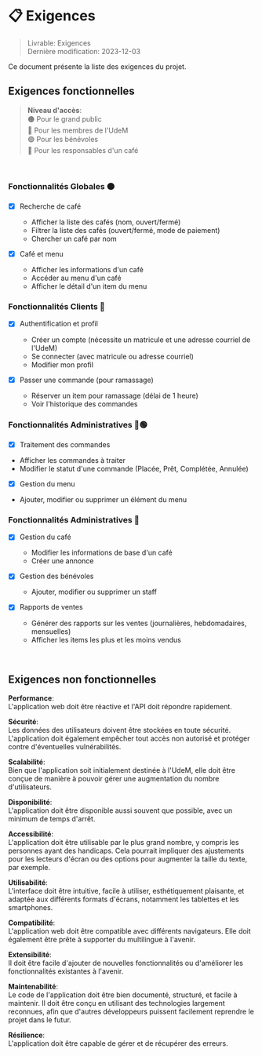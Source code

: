 # 📋 Exigences

> Livrable: Exigences  
> Dernière modification: 2023-12-03

Ce document présente la liste des exigences du projet.

## Exigences fonctionnelles
> **Niveau d'accès**:  
> 🟠 Pour le grand public  
> 🔵 Pour les membres de l'UdeM    
> 🟢 Pour les bénévoles  
> 🔴 Pour les responsables d'un café  
<br>

### Fonctionnalités Globales 🟠

- [x] Recherche de café
  - Afficher la liste des cafés (nom, ouvert/fermé)
  - Filtrer la liste des cafés (ouvert/fermé, mode de paiement)
  - Chercher un café par nom

- [x] Café et menu
  - Afficher les informations d'un café
  - Accéder au menu d'un café
  - Afficher le détail d'un item du menu

### Fonctionnalités Clients 🔵

- [x] Authentification et profil
  - Créer un compte (nécessite un matricule et une adresse courriel de l'UdeM)
  - Se connecter (avec matricule ou adresse courriel)
  - Modifier mon profil

- [x] Passer une commande (pour ramassage)
  - Réserver un item pour ramassage (délai de 1 heure)
  - Voir l'historique des commandes

### Fonctionnalités Administratives 🔴🟢

- [x]  Traitement des commandes
  - Afficher les commandes à traiter
  - Modifier le statut d'une commande (Placée, Prêt, Complétée, Annulée)

- [x]  Gestion du menu
  - Ajouter, modifier ou supprimer un élément du menu

### Fonctionnalités Administratives 🔴

- [x] Gestion du café
  - Modifier les informations de base d'un café
  - Créer une annonce

- [x] Gestion des bénévoles
  - Ajouter, modifier ou supprimer un staff

- [x] Rapports de ventes
  - Générer des rapports sur les ventes (journalières, hebdomadaires, mensuelles)
  - Afficher les items les plus et les moins vendus

<br>

## Exigences non fonctionnelles

**Performance**:  
L'application web doit être réactive et l'API doit répondre rapidement.

**Sécurité**:  
Les données des utilisateurs doivent être stockées en toute sécurité. L'application doit également empêcher tout accès non autorisé et protéger contre d'éventuelles vulnérabilités.

**Scalabilité**:  
Bien que l'application soit initialement destinée à l'UdeM, elle doit être conçue de manière à pouvoir gérer une augmentation du nombre d'utilisateurs.

**Disponibilité**:  
L'application doit être disponible aussi souvent que possible, avec un minimum de temps d'arrêt.

**Accessibilité**:  
L'application doit être utilisable par le plus grand nombre, y compris les personnes ayant des handicaps. Cela pourrait impliquer des ajustements pour les lecteurs d'écran ou des options pour augmenter la taille du texte, par exemple.

**Utilisabilité**:  
L'interface doit être intuitive, facile à utiliser, esthétiquement plaisante, et adaptée aux différents formats d'écrans, notamment les tablettes et les smartphones.

**Compatibilité**:  
L'application web doit être compatible avec différents navigateurs. Elle doit également être prête à supporter du multilingue à l'avenir.


**Extensibilité**:  
Il doit être facile d'ajouter de nouvelles fonctionnalités ou d'améliorer les fonctionnalités existantes à l'avenir.


**Maintenabilité**:  
Le code de l'application doit être bien documenté, structuré, et facile à maintenir. Il doit être conçu en utilisant des technologies largement reconnues, afin que d'autres développeurs puissent facilement reprendre le projet dans le futur.

**Résilience**:  
L'application doit être capable de gérer et de récupérer des erreurs.

